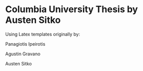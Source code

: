 Columbia University Thesis by Austen Sitko
===========================================
Using Latex templates originally by:

Panagiotis Ipeirotis

Agustin Gravano

Austen Sitko

